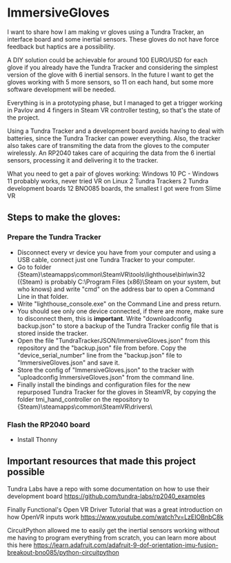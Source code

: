 # ImmersiveGloves

I want to share how I am making vr gloves using a Tundra Tracker, an interface board and some inertial sensors. These gloves do not have force feedback but haptics are a possibility.

A DIY solution could be achievable for around 100 EURO/USD for each glove if you already have the Tundra Tracker and considering the simplest version of the glove with 6 inertial sensors.
In the future I want to get the gloves working with 5 more sensors, so 11 on each hand, but some more software development will be needed.

Everything is in a prototyping phase, but I managed to get a trigger working in Pavlov and 4 fingers in Steam VR controller testing, so that's the state of the project.

Using a Tundra Tracker and a development board avoids having to deal with batteries, since the Tundra Tracker can power everything. Also, the tracker also takes care of transmiting the data from the gloves to the computer wirelessly. An RP2040 takes care of acquiring the data from the 6 inertial sensors, processing it and delivering it to the tracker.

What you need to get a pair of gloves working:
Windows 10 PC - Windows 11 probably works, never tried VR on Linux
2 Tundra Trackers
2 Tundra development boards
12 BNO085 boards, the smallest I got were from Slime VR

## Steps to make the gloves:

### Prepare the Tundra Tracker
- Disconnect every vr device you have from your computer and using a USB cable, connect just one Tundra Tracker to your computer.
- Go to folder {Steam}\steamapps\common\SteamVR\tools\lighthouse\bin\win32 ({Steam} is probably C:\Program Files (x86)\Steam on your system, but who knows) and write "cmd" on the address bar to open a Command Line in that folder.
- Write "lighthouse_console.exe" on the Command Line and press return.
- You should see only one device connected, if there are more, make sure to disconnect them, this is **important**. Write "downloadconfig backup.json" to store a backup of the Tundra Tracker config file that is stored inside the tracker.
- Open the file "TundraTrackerJSON/ImmersiveGloves.json" from this repository and the "backup.json" file from before. Copy the "device_serial_number" line from the "backup.json" file to "ImmersiveGloves.json" and save it.
- Store the config of "ImmersiveGloves.json" to the tracker with "uploadconfig ImmersiveGloves.json" from the command line.
- Finally install the bindings and configuration files for the new repurposed Tundra Tracker for the gloves in SteamVR, by copying the folder tmi_hand_controller on the repository to {Steam}\steamapps\common\SteamVR\drivers\

### Flash the RP2040 board
- Install Thonny

## Important resources that made this project possible
 
Tundra Labs have a repo with some documentation on how to use their development board https://github.com/tundra-labs/rp2040_examples

Finally Functional's Open VR Driver Tutorial that was a great introduction on how OpenVR inputs work https://www.youtube.com/watch?v=LzEIOBnbC8k

CircuitPython allowed me to easily get the inertial sensors working without me having to program everything from scratch, you can learn more about this here https://learn.adafruit.com/adafruit-9-dof-orientation-imu-fusion-breakout-bno085/python-circuitpython
